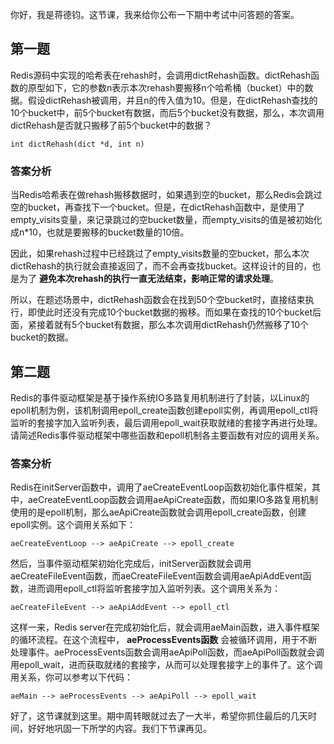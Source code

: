 你好，我是蒋德钧。这节课，我来给你公布一下期中考试中问答题的答案。

## 第一题

Redis源码中实现的哈希表在rehash时，会调用dictRehash函数。dictRehash函数的原型如下，它的参数n表示本次rehash要搬移n个哈希桶（bucket）中的数据。假设dictRehash被调用，并且n的传入值为10。但是，在dictRehash查找的10个bucket中，前5个bucket有数据，而后5个bucket没有数据，那么，本次调用dictRehash是否就只搬移了前5个bucket中的数据？

```plain
int dictRehash(dict *d, int n)

```

### 答案分析

当Redis哈希表在做rehash搬移数据时，如果遇到空的bucket，那么Redis会跳过空的bucket，再查找下一个bucket。但是，在dictRehash函数中，是使用了empty\_visits变量，来记录跳过的空bucket数量，而empty\_visits的值是被初始化成n\*10，也就是要搬移的bucket数量的10倍。

因此，如果rehash过程中已经跳过了empty\_visits数量的空bucket，那么本次dictRehash的执行就会直接返回了，而不会再查找bucket。这样设计的目的，也是为了 **避免本次rehash的执行一直无法结束，影响正常的请求处理**。

所以，在题述场景中，dictRehash函数会在找到50个空bucket时，直接结束执行，即使此时还没有完成10个bucket数据的搬移。而如果在查找的10个bucket后面，紧接着就有5个bucket有数据，那么本次调用dictRehash仍然搬移了10个bucket的数据。

## 第二题

Redis的事件驱动框架是基于操作系统IO多路复用机制进行了封装，以Linux的epoll机制为例，该机制调用epoll\_create函数创建epoll实例，再调用epoll\_ctl将监听的套接字加入监听列表，最后调用epoll\_wait获取就绪的套接字再进行处理。请简述Redis事件驱动框架中哪些函数和epoll机制各主要函数有对应的调用关系。

### 答案分析

Redis在initServer函数中，调用了aeCreateEventLoop函数初始化事件框架，其中，aeCreateEventLoop函数会调用aeApiCreate函数，而如果IO多路复用机制使用的是epoll机制，那么aeApiCreate函数就会调用epoll\_create函数，创建epoll实例。这个调用关系如下：

```plain
aeCreateEventLoop --> aeApiCreate --> epoll_create

```

然后，当事件驱动框架初始化完成后，initServer函数就会调用aeCreateFileEvent函数，而aeCreateFileEvent函数会调用aeApiAddEvent函数，进而调用epoll\_ctl将监听套接字加入监听列表。这个调用关系为：

```plain
aeCreateFileEvent --> aeApiAddEvent --> epoll_ctl

```

这样一来，Redis server在完成初始化后，就会调用aeMain函数，进入事件框架的循环流程。在这个流程中， **aeProcessEvents函数** 会被循环调用，用于不断处理事件。aeProcessEvents函数会调用aeApiPoll函数，而aeApiPoll函数就会调用epoll\_wait，进而获取就绪的套接字，从而可以处理套接字上的事件了。这个调用关系，你可以参考以下代码：

```plain
aeMain --> aeProcessEvents --> aeApiPoll --> epoll_wait

```

好了，这节课就到这里。期中周转眼就过去了一大半，希望你抓住最后的几天时间，好好地巩固一下所学的内容。我们下节课再见。